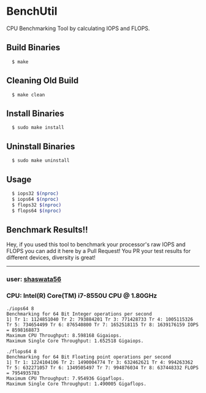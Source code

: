 # BenchUtil
CPU Benchmarking Tool by calculating IOPS and FLOPS.

## Build Binaries
```fish
  $ make
```

## Cleaning Old Build
```fish
  $ make clean
```

## Install Binaries
```fish
  $ sudo make install
```

## Uninstall Binaries
```fish
  $ sudo make uninstall
```

## Usage
```sh
  $ iops32 $(nproc)
  $ iops64 $(nproc)
  $ flops32 $(nproc)
  $ flops64 $(nproc)
```

## Benchmark Results!!
Hey, if you used this tool to benchmark your processor's raw IOPS and FLOPS you can add it here by a Pull Request!
You PR your test results for different devices, diversity is great! 

---
### user: [shaswata56](https://github.com/shaswata56)

### CPU: Intel(R) Core(TM) i7-8550U CPU @ 1.80GHz

```
./iops64 8
Benchmarking for 64 Bit Integer operations per second
1| Tr 1: 1124851040 Tr 2: 793884201 Tr 3: 771428733 Tr 4: 1005115326 Tr 5: 734654499 Tr 6: 876540800 Tr 7: 1652518115 Tr 8: 1639176159 IOPS = 8598168873
Maximum CPU Throughput: 8.598168 Gigaiops.
Maximum Single Core Throughput: 1.652518 Gigaiops.

./flops64 8
Benchmarking for 64 Bit Floating point operations per second
1| Tr 1: 1224104106 Tr 2: 1490004774 Tr 3: 632462621 Tr 4: 994263362 Tr 5: 632271057 Tr 6: 1349505497 Tr 7: 994876034 Tr 8: 637448332 FLOPS = 7954935783
Maximum CPU Throughput: 7.954936 Gigaflops.
Maximum Single Core Throughput: 1.490005 Gigaflops.
```
